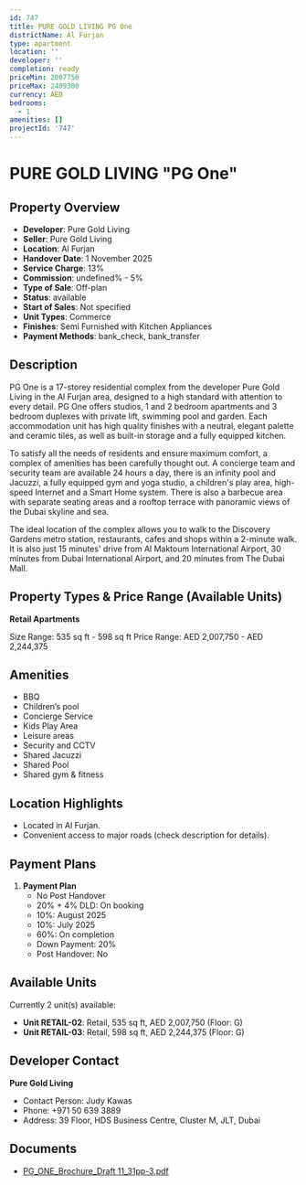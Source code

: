 ```yaml
---
id: 747
title: PURE GOLD LIVING PG One
districtName: Al Furjan
type: apartment
location: ''
developer: ''
completion: ready
priceMin: 2007750
priceMax: 2409300
currency: AED
bedrooms:
  - 1
amenities: []
projectId: '747'
---
```


# PURE GOLD LIVING "PG One"

## Property Overview
- **Developer**: Pure Gold Living
- **Seller**: Pure Gold Living
- **Location**: Al Furjan
- **Handover Date**: 1 November 2025
- **Service Charge**: 13%
- **Commission**: undefined% - 5%
- **Type of Sale**: Off-plan
- **Status**: available
- **Start of Sales**: Not specified
- **Unit Types**: Commerce
- **Finishes**: Semi Furnished with Kitchen Appliances
- **Payment Methods**: bank_check, bank_transfer

## Description
PG One is a 17-storey residential complex from the developer Pure Gold Living in the Al Furjan area, designed to a high standard with attention to every detail. PG One offers studios, 1 and 2 bedroom apartments and 3 bedroom duplexes with private lift, swimming pool and garden. Each accommodation unit has high quality finishes with a neutral, elegant palette and ceramic tiles, as well as built-in storage and a fully equipped kitchen.

To satisfy all the needs of residents and ensure maximum comfort, a complex of amenities has been carefully thought out. A concierge team and security team are available 24 hours a day, there is an infinity pool and Jacuzzi, a fully equipped gym and yoga studio, a children's play area, high-speed Internet and a Smart Home system. There is also a barbecue area with separate seating areas and a rooftop terrace with panoramic views of the Dubai skyline and sea.

The ideal location of the complex allows you to walk to the Discovery Gardens metro station, restaurants, cafes and shops within a 2-minute walk. It is also just 15 minutes' drive from Al Maktoum International Airport, 30 minutes from Dubai International Airport, and 20 minutes from The Dubai Mall.

## Property Types & Price Range (Available Units)
**Retail Apartments**

Size Range: 535 sq ft - 598 sq ft
Price Range: AED 2,007,750 - AED 2,244,375

## Amenities
- BBQ
- Children’s pool
- Concierge Service
- Kids Play Area
- Leisure areas
- Security and CCTV
- Shared Jacuzzi
- Shared Pool
- Shared gym & fitness

## Location Highlights
- Located in Al Furjan.
- Convenient access to major roads (check description for details).

## Payment Plans
1. **Payment Plan**
   - No Post Handover
   - 20% + 4% DLD: On booking
   - 10%: August 2025
   - 10%: July 2025
   - 60%: On completion
   - Down Payment: 20%
   - Post Handover: No

## Available Units
Currently 2 unit(s) available:
- **Unit RETAIL-02**: Retail, 535 sq ft, AED 2,007,750 (Floor: G)
- **Unit RETAIL-03**: Retail, 598 sq ft, AED 2,244,375 (Floor: G)

## Developer Contact
**Pure Gold Living**
- Contact Person: Judy Kawas
- Phone: +971 50 639 3889
- Address: 39 Floor, HDS Business Centre, Cluster M, JLT, Dubai

## Documents
- [PG_ONE_Brochure_Draft 11_31pp-3.pdf](https://cdn.geniemap.net/2024/01/18/vLmpmgNi2LIbjXEshophSoSOrIatKnM4Wdk6GKEi.pdf)
